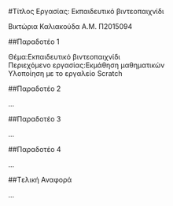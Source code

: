 #Τίτλος Εργασίας: Εκπαιδευτικό βιντεοπαιχνίδι

Βικτώρια Καλιακούδα Α.Μ. Π2015094

##Παραδοτέο 1

Θέμα:Εκπαιδευτικό βιντεοπαιχνίδι<br>
Περιεχόμενο εργασίας:Εκμάθηση μαθηματικών<br>
Υλοποίηση με το εργαλείο Scratch

##Παραδοτέο 2

...

##Παραδοτέο 3

...

##Παραδοτέο 4

...

##Tελική Αναφορά

...
